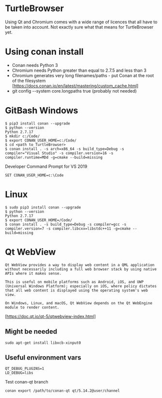 # TurtleBrowser

Using Qt and Chromium comes with a wide range of licences that all have to be taken into account. Not exactly sure what that means for TurtleBrowser yet.

# Using conan install

* Conan needs Python 3
* Chromium needs Python greater than equal to 2.7.5 and less than 3
* Chromium generates very long filenames/paths - put Conan at the root of the filesystem
    [https://docs.conan.io/en/latest/mastering/custom_cache.html]
* git config --system core.longpaths true (probably not needed)

# GitBash Windows
~~~~
$ pip3 install conan --upgrade
$ python --version
Python 2.7.17
$ mkdir c:/Code/
$ export CONAN_USER_HOME=c:/Code/
$ cd <path to TurtleBrowser>
$ conan install . -s arch=x86_64 -s build_type=Debug -s compiler="Visual Studio" -s compiler.version=16 -s compiler.runtime=MDd -g=cmake --build=missing
~~~~

Developer Command Prompt for VS 2019
~~~~
SET CONAN_USER_HOME=c:\Code
~~~~

# Linux
~~~~
$ sudo pip3 install conan --upgrade
$ python --version
Python 2.7.17
$ export CONAN_USER_HOME=/Code/
$ conan install . -s build_type=Debug -s compiler=gcc -s compiler.version=7 -s compiler.libcxx=libstdc++11 -g=cmake --build=missing
~~~~

# Qt WebView
~~~~
Qt WebView provides a way to display web content in a QML application without necessarily including a full web browser stack by using native APIs where it makes sense.

This is useful on mobile platforms such as Android, iOS, and UWP (Universal Windows Platform); especially on iOS, where policy dictates that all web content is displayed using the operating system's web view.

On Windows, Linux, and macOS, Qt WebView depends on the Qt WebEngine module to render content.
~~~~
[https://doc.qt.io/qt-5/qtwebview-index.html]

## Might be needed
~~~~
sudo apt-get install libxcb-xinput0
~~~~

## Useful environment vars
~~~~
QT_DEBUG_PLUGINS=1
LD_DEBUG=libs
~~~~

Test conan-qt branch
~~~~
conan export /path/to/conan-qt qt/5.14.2@user/channel
~~~~
